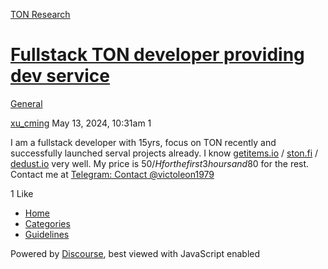 [TON Research](/)

# [Fullstack TON developer providing dev service](/t/fullstack-ton-developer-providing-dev-service/17667)

[General](/c/general/4) 

    

[xu\_cming](https://tonresear.ch/u/xu_cming)  May 13, 2024, 10:31am  1

I am a fullstack developer with 15yrs, focus on TON recently and successfully launched serval projects already. I know [getitems.io](http://getitems.io) / [ston.fi](http://ston.fi) / [dedust.io](http://dedust.io) very well. My price is 50$/H for the first 3 hours and 80$ for the rest. Contact me at [Telegram: Contact @victoleon1979](https://t.me/victoleon1979)

  1 Like

*   [Home](/)
*   [Categories](/categories)
*   [Guidelines](/guidelines)

Powered by [Discourse](https://www.discourse.org), best viewed with JavaScript enabled